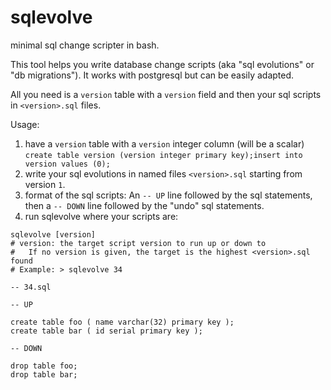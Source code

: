 sqlevolve
=========

minimal sql change scripter in bash.

This tool helps you write database change scripts (aka "sql evolutions" or "db
migrations"). It works with postgresql but can be easily adapted.

All you need is a `version` table with a `version` field and then your sql scripts in `<version>.sql` files.

Usage:

1. have a `version` table with a `version` integer column (will be a scalar)
`create table version (version integer primary key);insert into version values (0);`
2. write your sql evolutions in named files `<version>.sql` starting from version `1`.
3. format of the sql scripts: An `-- UP` line followed by the sql statements,
   then a `-- DOWN` line followed by the "undo" sql statements.
4. run sqlevolve where your scripts are:

```
sqlevolve [version]
# version: the target script version to run up or down to
#   If no version is given, the target is the highest <version>.sql found
# Example: > sqlevolve 34
```

```
-- 34.sql

-- UP

create table foo ( name varchar(32) primary key );
create table bar ( id serial primary key );

-- DOWN

drop table foo;
drop table bar;
```
